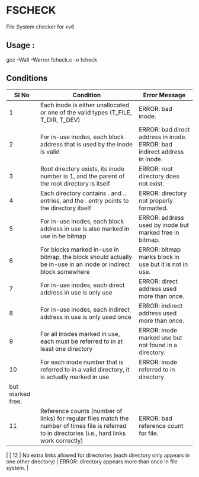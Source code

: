 # FSCHECK
File System checker for xv6


## Usage :

gcc -Wall -Werror fcheck.c -o fcheck


## Conditions
| SI No | Condition | Error Message                                                                |
| ----- | --------------------------------------------------------------------------------------------------------------------------------------------------- | ---------------------------------------------------------------------------- |
| 1     | Each inode is either unallocated or one of the valid types (T\_FILE, T\_DIR, T\_DEV) | ERROR: bad inode.                                                            |
| 2     | For in-use inodes, each block address that is used by the inode is valid | ERROR: bad direct address in inode.<br>ERROR: bad indirect address in inode. |
| 3     | Root directory exists, its inode number is 1, and the parent of the root directory is itself                                                        | ERROR: root directory does not exist.                                        |
| 4     | Each directory contains . and .. entries, and the . entry points to the directory itself | ERROR: directory not properly formatted.                                     |
| 5     | For in-use inodes, each block address in use is also marked in use in he bitmap | ERROR: address used by inode but marked free in bitmap.                      |
| 6     | For blocks marked in-use in bitmap, the block should actually be in-use in an inode or indirect block somewhere                                     | ERROR: bitmap marks block in use but it is not in use.                       |
| 7     | For in-use inodes, each direct address in use is only use | ERROR: direct address used more than once.                                   |
| 8     | For in-use inodes, each indirect address in use is only used once | ERROR: indirect address used more than once.                                 |
| 9     | For all inodes marked in use, each must be referred to in at least one directory | ERROR: inode marked use but not found in a directory.                        |
| 10    | For each inode number that is referred to in a valid directory, it is actually marked in use                                                        | ERROR: inode referred to in directory
but marked free.                       |
| 11    | Reference counts (number of links) for regular files match the number of times file is referred to in directories (i.e., hard links work correctly) | ERROR: bad reference count for file.
|
| 12    | No extra links allowed for directories (each directory only appears in one other directory)                                                         | ERROR: directory appears more than once in file system.                      |
